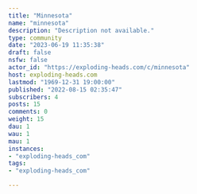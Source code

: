 ```yaml
---
title: "Minnesota" 
name: "minnesota"
description: "Description not available."
type: community
date: "2023-06-19 11:35:38"
draft: false
nsfw: false
actor_id: "https://exploding-heads.com/c/minnesota"
host: exploding-heads.com
lastmod: "1969-12-31 19:00:00"
published: "2022-08-15 02:35:47"
subscribers: 4
posts: 15
comments: 0
weight: 15
dau: 1
wau: 1
mau: 1
instances:
- "exploding-heads_com"
tags: 
- "exploding-heads_com"

---
```

